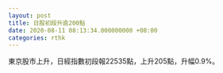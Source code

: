 ```yaml
---
layout: post
title: 日股初段升逾200點
date: 2020-08-11 08:13:34.000000000 +08:00
categories: rthk
---
```


東京股市上升，日經指數初段報22535點，上升205點，升幅0.9%。
